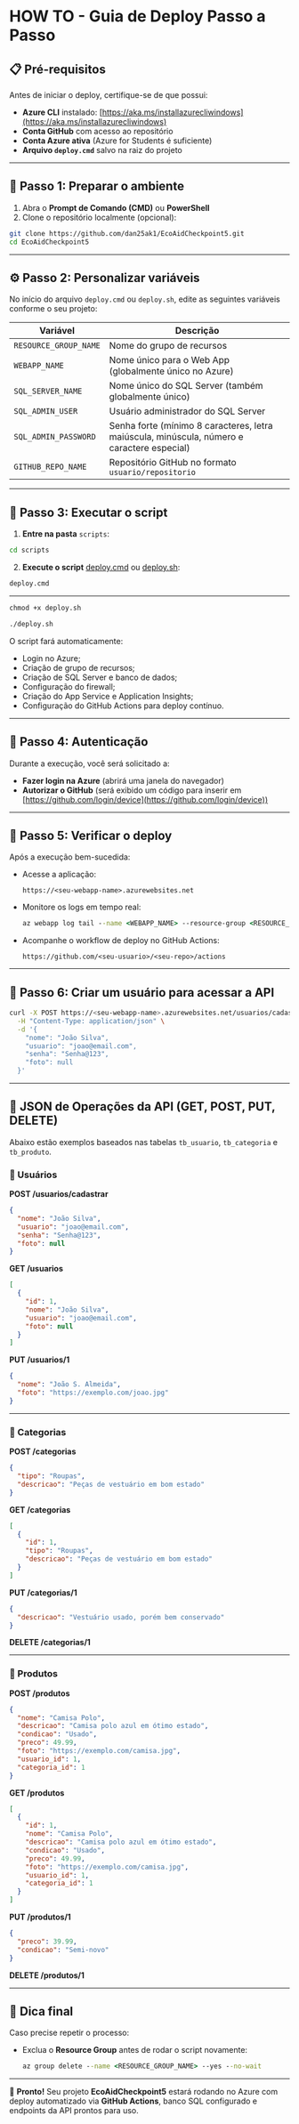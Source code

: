 # HOW TO - Guia de Deploy Passo a Passo

## 📋 Pré-requisitos

Antes de iniciar o deploy, certifique-se de que possui:

* **Azure CLI** instalado: [https://aka.ms/installazurecliwindows](https://aka.ms/installazurecliwindows)
* **Conta GitHub** com acesso ao repositório
* **Conta Azure ativa** (Azure for Students é suficiente)
* **Arquivo `deploy.cmd`** salvo na raiz do projeto

---

## 🧩 Passo 1: Preparar o ambiente

1. Abra o **Prompt de Comando (CMD)** ou **PowerShell**
2. Clone o repositório localmente (opcional):

```bash
git clone https://github.com/dan25ak1/EcoAidCheckpoint5.git
cd EcoAidCheckpoint5
```

---

## ⚙️ Passo 2: Personalizar variáveis

No início do arquivo `deploy.cmd` ou `deploy.sh`, edite as seguintes variáveis conforme o seu projeto:

| Variável              | Descrição                                                                                  |
| --------------------- | ------------------------------------------------------------------------------------------ |
| `RESOURCE_GROUP_NAME` | Nome do grupo de recursos                                                                  |
| `WEBAPP_NAME`         | Nome único para o Web App (globalmente único no Azure)                                     |
| `SQL_SERVER_NAME`     | Nome único do SQL Server (também globalmente único)                                        |
| `SQL_ADMIN_USER`      | Usuário administrador do SQL Server                                                        |
| `SQL_ADMIN_PASSWORD`  | Senha forte (mínimo 8 caracteres, letra maiúscula, minúscula, número e caractere especial) |
| `GITHUB_REPO_NAME`    | Repositório GitHub no formato `usuario/repositorio`                                        |

---

## 🚀 Passo 3: Executar o script

1. **Entre na pasta** `scripts`:

```cmd
cd scripts
```

2. **Execute o script** [deploy.cmd](scripts/deploy.cmd) ou [deploy.sh](scripts/deploy.sh):

```cmd
deploy.cmd
```

---

```cmd
chmod +x deploy.sh
```
```cmd
./deploy.sh 
```

O script fará automaticamente:

* Login no Azure;
* Criação de grupo de recursos;
* Criação de SQL Server e banco de dados;
* Configuração do firewall;
* Criação do App Service e Application Insights;
* Configuração do GitHub Actions para deploy contínuo.

---

## 🔐 Passo 4: Autenticação

Durante a execução, você será solicitado a:

* **Fazer login na Azure** (abrirá uma janela do navegador)
* **Autorizar o GitHub** (será exibido um código para inserir em [https://github.com/login/device](https://github.com/login/device))

---

## 🧾 Passo 5: Verificar o deploy

Após a execução bem-sucedida:

* Acesse a aplicação:

  ```
  https://<seu-webapp-name>.azurewebsites.net
  ```

* Monitore os logs em tempo real:

  ```cmd
  az webapp log tail --name <WEBAPP_NAME> --resource-group <RESOURCE_GROUP_NAME>
  ```

* Acompanhe o workflow de deploy no GitHub Actions:

  ```
  https://github.com/<seu-usuario>/<seu-repo>/actions
  ```

---

## 👤 Passo 6: Criar um usuário para acessar a API

```bash
curl -X POST https://<seu-webapp-name>.azurewebsites.net/usuarios/cadastrar \
  -H "Content-Type: application/json" \
  -d '{
    "nome": "João Silva",
    "usuario": "joao@email.com",
    "senha": "Senha@123",
    "foto": null
  }'
```

---

## 🧱 JSON de Operações da API (GET, POST, PUT, DELETE)

Abaixo estão exemplos baseados nas tabelas `tb_usuario`, `tb_categoria` e `tb_produto`.

### 🔹 Usuários

**POST /usuarios/cadastrar**

```json
{
  "nome": "João Silva",
  "usuario": "joao@email.com",
  "senha": "Senha@123",
  "foto": null
}
```

**GET /usuarios**

```json
[
  {
    "id": 1,
    "nome": "João Silva",
    "usuario": "joao@email.com",
    "foto": null
  }
]
```

**PUT /usuarios/1**

```json
{
  "nome": "João S. Almeida",
  "foto": "https://exemplo.com/joao.jpg"
}
```

---

### 🔹 Categorias

**POST /categorias**

```json
{
  "tipo": "Roupas",
  "descricao": "Peças de vestuário em bom estado"
}
```

**GET /categorias**

```json
[
  {
    "id": 1,
    "tipo": "Roupas",
    "descricao": "Peças de vestuário em bom estado"
  }
]
```

**PUT /categorias/1**

```json
{
  "descricao": "Vestuário usado, porém bem conservado"
}
```

**DELETE /categorias/1**

---

### 🔹 Produtos

**POST /produtos**

```json
{
  "nome": "Camisa Polo",
  "descricao": "Camisa polo azul em ótimo estado",
  "condicao": "Usado",
  "preco": 49.99,
  "foto": "https://exemplo.com/camisa.jpg",
  "usuario_id": 1,
  "categoria_id": 1
}
```

**GET /produtos**

```json
[
  {
    "id": 1,
    "nome": "Camisa Polo",
    "descricao": "Camisa polo azul em ótimo estado",
    "condicao": "Usado",
    "preco": 49.99,
    "foto": "https://exemplo.com/camisa.jpg",
    "usuario_id": 1,
    "categoria_id": 1
  }
]
```

**PUT /produtos/1**

```json
{
  "preco": 39.99,
  "condicao": "Semi-novo"
}
```

**DELETE /produtos/1**

---

## 🧰 Dica final

Caso precise repetir o processo:

* Exclua o **Resource Group** antes de rodar o script novamente:

  ```cmd
  az group delete --name <RESOURCE_GROUP_NAME> --yes --no-wait
  ```

---

📘 **Pronto!**
Seu projeto **EcoAidCheckpoint5** estará rodando no Azure com deploy automatizado via **GitHub Actions**, banco SQL configurado e endpoints da API prontos para uso.

